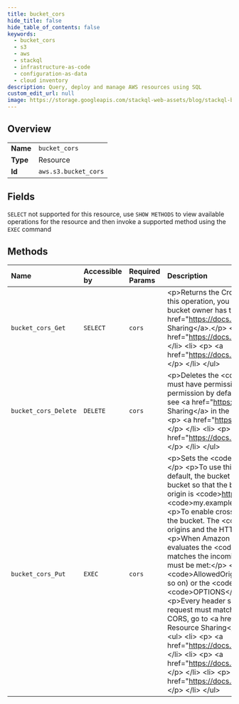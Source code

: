 ```yaml
---
title: bucket_cors
hide_title: false
hide_table_of_contents: false
keywords:
  - bucket_cors
  - s3
  - aws    
  - stackql
  - infrastructure-as-code
  - configuration-as-data
  - cloud inventory
description: Query, deploy and manage AWS resources using SQL
custom_edit_url: null
image: https://storage.googleapis.com/stackql-web-assets/blog/stackql-blog-post-featured-image.png
---
```

  
    

## Overview
<table><tbody>
<tr><td><b>Name</b></td><td><code>bucket_cors</code></td></tr>
<tr><td><b>Type</b></td><td>Resource</td></tr>
<tr><td><b>Id</b></td><td><code>aws.s3.bucket_cors</code></td></tr>
</tbody></table>

## Fields
`SELECT` not supported for this resource, use `SHOW METHODS` to view available operations for the resource and then invoke a supported method using the `EXEC` command  
## Methods
| Name | Accessible by | Required Params | Description |
|:-----|:--------------|:----------------|:------------|
| `bucket_cors_Get` | `SELECT` | `cors` | &lt;p&gt;Returns the Cross-Origin Resource Sharing (CORS) configuration information set for the bucket.&lt;/p&gt; &lt;p&gt; To use this operation, you must have permission to perform the &lt;code&gt;s3:GetBucketCORS&lt;/code&gt; action. By default, the bucket owner has this permission and can grant it to others.&lt;/p&gt; &lt;p&gt; For more information about CORS, see &lt;a href="https://docs.aws.amazon.com/AmazonS3/latest/dev/cors.html"&gt; Enabling Cross-Origin Resource Sharing&lt;/a&gt;.&lt;/p&gt; &lt;p&gt;The following operations are related to &lt;code&gt;GetBucketCors&lt;/code&gt;:&lt;/p&gt; &lt;ul&gt; &lt;li&gt; &lt;p&gt; &lt;a href="https://docs.aws.amazon.com/AmazonS3/latest/API/API_PutBucketCors.html"&gt;PutBucketCors&lt;/a&gt; &lt;/p&gt; &lt;/li&gt; &lt;li&gt; &lt;p&gt; &lt;a href="https://docs.aws.amazon.com/AmazonS3/latest/API/API_DeleteBucketCors.html"&gt;DeleteBucketCors&lt;/a&gt; &lt;/p&gt; &lt;/li&gt; &lt;/ul&gt; |
| `bucket_cors_Delete` | `DELETE` | `cors` | &lt;p&gt;Deletes the &lt;code&gt;cors&lt;/code&gt; configuration information set for the bucket.&lt;/p&gt; &lt;p&gt;To use this operation, you must have permission to perform the &lt;code&gt;s3:PutBucketCORS&lt;/code&gt; action. The bucket owner has this permission by default and can grant this permission to others. &lt;/p&gt; &lt;p&gt;For information about &lt;code&gt;cors&lt;/code&gt;, see &lt;a href="https://docs.aws.amazon.com/AmazonS3/latest/dev/cors.html"&gt;Enabling Cross-Origin Resource Sharing&lt;/a&gt; in the &lt;i&gt;Amazon S3 User Guide&lt;/i&gt;.&lt;/p&gt; &lt;p class="title"&gt; &lt;b&gt;Related Resources:&lt;/b&gt; &lt;/p&gt; &lt;ul&gt; &lt;li&gt; &lt;p&gt; &lt;a href="https://docs.aws.amazon.com/AmazonS3/latest/API/API_PutBucketCors.html"&gt;PutBucketCors&lt;/a&gt; &lt;/p&gt; &lt;/li&gt; &lt;li&gt; &lt;p&gt; &lt;a href="https://docs.aws.amazon.com/AmazonS3/latest/API/RESTOPTIONSobject.html"&gt;RESTOPTIONSobject&lt;/a&gt; &lt;/p&gt; &lt;/li&gt; &lt;/ul&gt; |
| `bucket_cors_Put` | `EXEC` | `cors` | &lt;p&gt;Sets the &lt;code&gt;cors&lt;/code&gt; configuration for your bucket. If the configuration exists, Amazon S3 replaces it.&lt;/p&gt; &lt;p&gt;To use this operation, you must be allowed to perform the &lt;code&gt;s3:PutBucketCORS&lt;/code&gt; action. By default, the bucket owner has this permission and can grant it to others.&lt;/p&gt; &lt;p&gt;You set this configuration on a bucket so that the bucket can service cross-origin requests. For example, you might want to enable a request whose origin is &lt;code&gt;http://www.example.com&lt;/code&gt; to access your Amazon S3 bucket at &lt;code&gt;my.example.bucket.com&lt;/code&gt; by using the browser's &lt;code&gt;XMLHttpRequest&lt;/code&gt; capability.&lt;/p&gt; &lt;p&gt;To enable cross-origin resource sharing (CORS) on a bucket, you add the &lt;code&gt;cors&lt;/code&gt; subresource to the bucket. The &lt;code&gt;cors&lt;/code&gt; subresource is an XML document in which you configure rules that identify origins and the HTTP methods that can be executed on your bucket. The document is limited to 64 KB in size. &lt;/p&gt; &lt;p&gt;When Amazon S3 receives a cross-origin request (or a pre-flight OPTIONS request) against a bucket, it evaluates the &lt;code&gt;cors&lt;/code&gt; configuration on the bucket and uses the first &lt;code&gt;CORSRule&lt;/code&gt; rule that matches the incoming browser request to enable a cross-origin request. For a rule to match, the following conditions must be met:&lt;/p&gt; &lt;ul&gt; &lt;li&gt; &lt;p&gt;The request's &lt;code&gt;Origin&lt;/code&gt; header must match &lt;code&gt;AllowedOrigin&lt;/code&gt; elements.&lt;/p&gt; &lt;/li&gt; &lt;li&gt; &lt;p&gt;The request method (for example, GET, PUT, HEAD, and so on) or the &lt;code&gt;Access-Control-Request-Method&lt;/code&gt; header in case of a pre-flight &lt;code&gt;OPTIONS&lt;/code&gt; request must be one of the &lt;code&gt;AllowedMethod&lt;/code&gt; elements. &lt;/p&gt; &lt;/li&gt; &lt;li&gt; &lt;p&gt;Every header specified in the &lt;code&gt;Access-Control-Request-Headers&lt;/code&gt; request header of a pre-flight request must match an &lt;code&gt;AllowedHeader&lt;/code&gt; element. &lt;/p&gt; &lt;/li&gt; &lt;/ul&gt; &lt;p&gt; For more information about CORS, go to &lt;a href="https://docs.aws.amazon.com/AmazonS3/latest/dev/cors.html"&gt;Enabling Cross-Origin Resource Sharing&lt;/a&gt; in the &lt;i&gt;Amazon S3 User Guide&lt;/i&gt;.&lt;/p&gt; &lt;p class="title"&gt; &lt;b&gt;Related Resources&lt;/b&gt; &lt;/p&gt; &lt;ul&gt; &lt;li&gt; &lt;p&gt; &lt;a href="https://docs.aws.amazon.com/AmazonS3/latest/API/API_GetBucketCors.html"&gt;GetBucketCors&lt;/a&gt; &lt;/p&gt; &lt;/li&gt; &lt;li&gt; &lt;p&gt; &lt;a href="https://docs.aws.amazon.com/AmazonS3/latest/API/API_DeleteBucketCors.html"&gt;DeleteBucketCors&lt;/a&gt; &lt;/p&gt; &lt;/li&gt; &lt;li&gt; &lt;p&gt; &lt;a href="https://docs.aws.amazon.com/AmazonS3/latest/API/RESTOPTIONSobject.html"&gt;RESTOPTIONSobject&lt;/a&gt; &lt;/p&gt; &lt;/li&gt; &lt;/ul&gt; |
